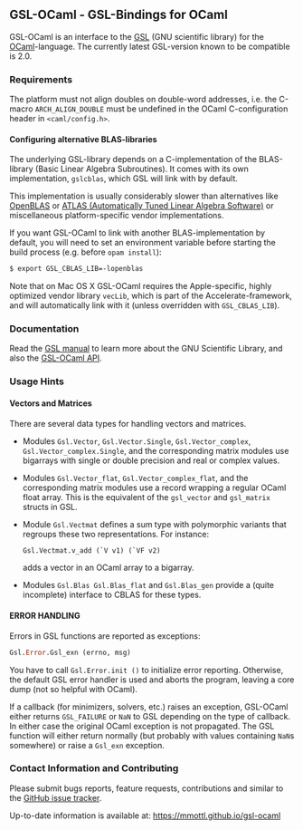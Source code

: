 ## GSL-OCaml - GSL-Bindings for OCaml

GSL-OCaml is an interface to the [GSL](http://www.gnu.org/software/gsl)
(GNU scientific library) for the [OCaml](http://www.ocaml.org)-language.
The currently latest GSL-version known to be compatible is 2.0.

### Requirements

The platform must not align doubles on double-word addresses, i.e. the C-macro
`ARCH_ALIGN_DOUBLE` must be undefined in the OCaml C-configuration header in
`<caml/config.h>`.

#### Configuring alternative BLAS-libraries

The underlying GSL-library depends on a C-implementation of the BLAS-library
(Basic Linear Algebra Subroutines).  It comes with its own implementation,
`gslcblas`, which GSL will link with by default.

This implementation is usually considerably slower than alternatives like
[OpenBLAS](http://www.openblas.net) or [ATLAS (Automatically Tuned Linear
Algebra Software)](http://math-atlas.sourceforge.net) or miscellaneous
platform-specific vendor implementations.

If you want GSL-OCaml to link with another BLAS-implementation by default, you
will need to set an environment variable before starting the build process (e.g.
before `opam install`):

```sh
$ export GSL_CBLAS_LIB=-lopenblas
```

Note that on Mac OS X GSL-OCaml requires the Apple-specific, highly optimized
vendor library `vecLib`, which is part of the Accelerate-framework, and will
automatically link with it (unless overridden with `GSL_CBLAS_LIB`).

### Documentation

Read the [GSL manual](http://www.gnu.org/software/gsl/manual/html_node) to learn
more about the GNU Scientific Library, and also the
[GSL-OCaml API](http://mmottl.github.io/gsl-ocaml/api/gsl).

### Usage Hints

#### Vectors and Matrices

There are several data types for handling vectors and matrices.

  * Modules `Gsl.Vector`, `Gsl.Vector.Single`, `Gsl.Vector_complex`,
    `Gsl.Vector_complex.Single`, and the corresponding matrix modules use
    bigarrays with single or double precision and real or complex values.

  * Modules `Gsl.Vector_flat`, `Gsl.Vector_complex_flat`, and the corresponding
    matrix modules use a record wrapping a regular OCaml float array.  This is
    the equivalent of the `gsl_vector` and `gsl_matrix` structs in GSL.

  * Module `Gsl.Vectmat` defines a sum type with polymorphic variants
    that regroups these two representations.  For instance:

    ```ocaml
    Gsl.Vectmat.v_add (`V v1) (`VF v2)
    ```

    adds a vector in an OCaml array to a bigarray.

  * Modules `Gsl.Blas Gsl.Blas_flat` and `Gsl.Blas_gen` provide a (quite
    incomplete) interface to CBLAS for these types.

#### ERROR HANDLING

Errors in GSL functions are reported as exceptions:

```ocaml
Gsl.Error.Gsl_exn (errno, msg)
```

You have to call `Gsl.Error.init ()` to initialize error reporting.  Otherwise,
the default GSL error handler is used and aborts the program, leaving a core
dump (not so helpful with OCaml).

If a callback (for minimizers, solvers, etc.) raises an exception, GSL-OCaml
either returns `GSL_FAILURE` or `NaN` to GSL depending on the type of callback.
In either case the original OCaml exception is not propagated.  The GSL function
will either return normally (but probably with values containing `NaN`s
somewhere) or raise a `Gsl_exn` exception.

### Contact Information and Contributing

Please submit bugs reports, feature requests, contributions and similar to
the [GitHub issue tracker](https://github.com/mmottl/gsl-ocaml/issues).

Up-to-date information is available at: <https://mmottl.github.io/gsl-ocaml>
